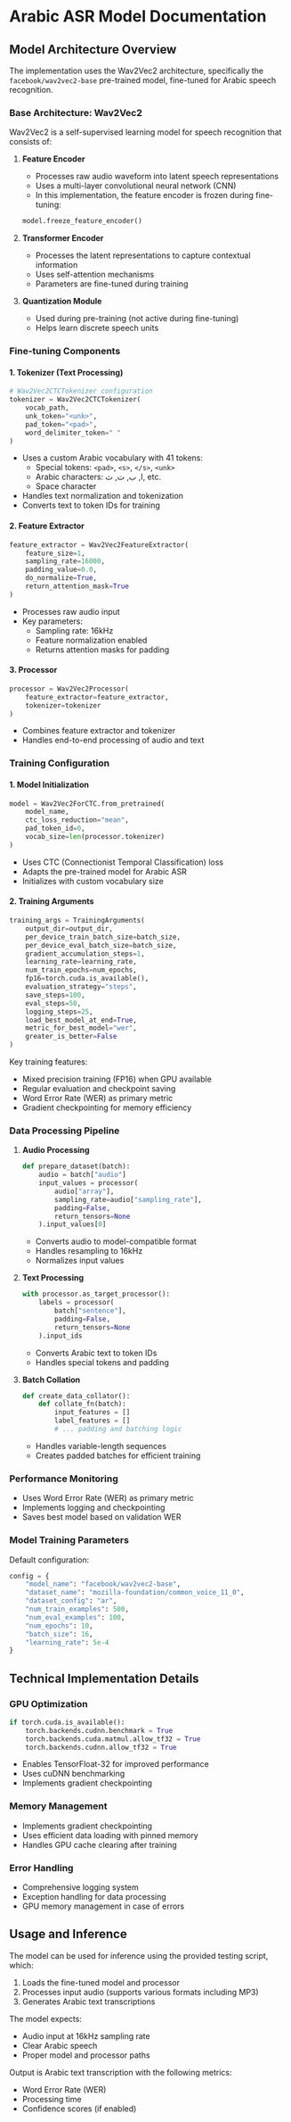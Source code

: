 
# Arabic ASR Model Documentation

## Model Architecture Overview

The implementation uses the Wav2Vec2 architecture, specifically the `facebook/wav2vec2-base` pre-trained model, fine-tuned for Arabic speech recognition.

### Base Architecture: Wav2Vec2

Wav2Vec2 is a self-supervised learning model for speech recognition that consists of:

1. **Feature Encoder**
   - Processes raw audio waveform into latent speech representations
   - Uses a multi-layer convolutional neural network (CNN)
   - In this implementation, the feature encoder is frozen during fine-tuning:
   ```python
   model.freeze_feature_encoder()
   ```

2. **Transformer Encoder**
   - Processes the latent representations to capture contextual information
   - Uses self-attention mechanisms
   - Parameters are fine-tuned during training

3. **Quantization Module**
   - Used during pre-training (not active during fine-tuning)
   - Helps learn discrete speech units

### Fine-tuning Components

#### 1. Tokenizer (Text Processing)
```python
# Wav2Vec2CTCTokenizer configuration
tokenizer = Wav2Vec2CTCTokenizer(
    vocab_path,
    unk_token="<unk>",
    pad_token="<pad>",
    word_delimiter_token=" "
)
```

- Uses a custom Arabic vocabulary with 41 tokens:
  - Special tokens: `<pad>`, `<s>`, `</s>`, `<unk>`
  - Arabic characters: ا, ب, ت, ث, etc.
  - Space character
- Handles text normalization and tokenization
- Converts text to token IDs for training

#### 2. Feature Extractor
```python
feature_extractor = Wav2Vec2FeatureExtractor(
    feature_size=1,
    sampling_rate=16000,
    padding_value=0.0,
    do_normalize=True,
    return_attention_mask=True
)
```

- Processes raw audio input
- Key parameters:
  - Sampling rate: 16kHz
  - Feature normalization enabled
  - Returns attention masks for padding

#### 3. Processor
```python
processor = Wav2Vec2Processor(
    feature_extractor=feature_extractor,
    tokenizer=tokenizer
)
```

- Combines feature extractor and tokenizer
- Handles end-to-end processing of audio and text

### Training Configuration

#### 1. Model Initialization
```python
model = Wav2Vec2ForCTC.from_pretrained(
    model_name,
    ctc_loss_reduction="mean",
    pad_token_id=0,
    vocab_size=len(processor.tokenizer)
)
```

- Uses CTC (Connectionist Temporal Classification) loss
- Adapts the pre-trained model for Arabic ASR
- Initializes with custom vocabulary size

#### 2. Training Arguments
```python
training_args = TrainingArguments(
    output_dir=output_dir,
    per_device_train_batch_size=batch_size,
    per_device_eval_batch_size=batch_size,
    gradient_accumulation_steps=1,
    learning_rate=learning_rate,
    num_train_epochs=num_epochs,
    fp16=torch.cuda.is_available(),
    evaluation_strategy="steps",
    save_steps=100,
    eval_steps=50,
    logging_steps=25,
    load_best_model_at_end=True,
    metric_for_best_model="wer",
    greater_is_better=False
)
```

Key training features:
- Mixed precision training (FP16) when GPU available
- Regular evaluation and checkpoint saving
- Word Error Rate (WER) as primary metric
- Gradient checkpointing for memory efficiency

### Data Processing Pipeline

1. **Audio Processing**
   ```python
   def prepare_dataset(batch):
       audio = batch["audio"]
       input_values = processor(
           audio["array"],
           sampling_rate=audio["sampling_rate"],
           padding=False,
           return_tensors=None
       ).input_values[0]
   ```
   - Converts audio to model-compatible format
   - Handles resampling to 16kHz
   - Normalizes input values

2. **Text Processing**
   ```python
   with processor.as_target_processor():
       labels = processor(
           batch["sentence"],
           padding=False,
           return_tensors=None
       ).input_ids
   ```
   - Converts Arabic text to token IDs
   - Handles special tokens and padding

3. **Batch Collation**
   ```python
   def create_data_collator():
       def collate_fn(batch):
           input_features = []
           label_features = []
           # ... padding and batching logic
   ```
   - Handles variable-length sequences
   - Creates padded batches for efficient training

### Performance Monitoring

- Uses Word Error Rate (WER) as primary metric
- Implements logging and checkpointing
- Saves best model based on validation WER

### Model Training Parameters

Default configuration:
```python
config = {
    "model_name": "facebook/wav2vec2-base",
    "dataset_name": "mozilla-foundation/common_voice_11_0",
    "dataset_config": "ar",
    "num_train_examples": 500,
    "num_eval_examples": 100,
    "num_epochs": 10,
    "batch_size": 16,
    "learning_rate": 5e-4
}
```

## Technical Implementation Details

### GPU Optimization
```python
if torch.cuda.is_available():
    torch.backends.cudnn.benchmark = True
    torch.backends.cuda.matmul.allow_tf32 = True
    torch.backends.cudnn.allow_tf32 = True
```
- Enables TensorFloat-32 for improved performance
- Uses cuDNN benchmarking
- Implements gradient checkpointing

### Memory Management
- Implements gradient checkpointing
- Uses efficient data loading with pinned memory
- Handles GPU cache clearing after training

### Error Handling
- Comprehensive logging system
- Exception handling for data processing
- GPU memory management in case of errors

## Usage and Inference

The model can be used for inference using the provided testing script, which:
1. Loads the fine-tuned model and processor
2. Processes input audio (supports various formats including MP3)
3. Generates Arabic text transcriptions

The model expects:
- Audio input at 16kHz sampling rate
- Clear Arabic speech
- Proper model and processor paths

Output is Arabic text transcription with the following metrics:
- Word Error Rate (WER)
- Processing time
- Confidence scores (if enabled)
